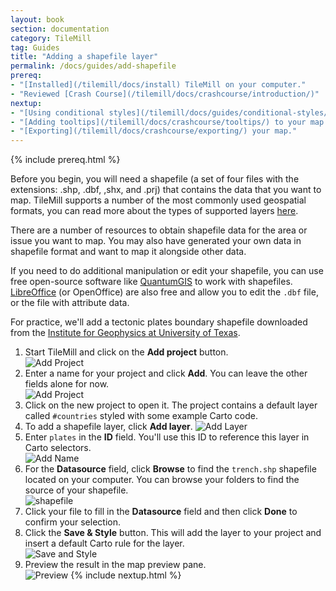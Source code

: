 ```yaml
---
layout: book
section: documentation
category: TileMill
tag: Guides
title: "Adding a shapefile layer"
permalink: /docs/guides/add-shapefile
prereq:
- "[Installed](/tilemill/docs/install) TileMill on your computer."
- "Reviewed [Crash Course](/tilemill/docs/crashcourse/introduction/)"
nextup:
- "[Using conditional styles](/tilemill/docs/guides/conditional-styles/) to control the appearance of points based on data."
- "[Adding tooltips](/tilemill/docs/crashcourse/tooltips/) to your map."
- "[Exporting](/tilemill/docs/crashcourse/exporting/) your map."
---
```


{% include prereq.html %}

Before you begin, you will need a shapefile (a set of four files with the extensions: .shp, .dbf, ,shx, and .prj) that contains the data that you want to map. TileMill supports a number of the most commonly used geospatial formats, you can read more about the types of supported layers [here](http://mapbox.com/tilemill/docs/manual/adding-layers/).  

There are a number of resources to obtain shapefile data for the area or issue you want to map. You may also have generated your own data in shapefile format and want to map it alongside other data.  

If you need to do additional manipulation or edit your shapefile, you can use free open-source software like [QuantumGIS](http://www.qgis.org/) to work with shapefiles. [LibreOffice](http://www.libreoffice.org/) (or OpenOffice) are also free and allow you to edit the `.dbf` file, or the file with attribute data.  

For practice, we'll add a tectonic plates boundary shapefile downloaded from the [Institute for Geophysics at University of Texas](http://www.ig.utexas.edu/research/projects/plates/data.htm). 

1. Start TileMill and click on the **Add project** button.  
![Add Project](/tilemill/assets/pages/shapefile-1.png)
2. Enter a name for your project and click **Add**. You can leave the other fields alone for now.  
![Add Project](/tilemill/assets/pages/shapefile-2.png)
3. Click on the new project to open it. The project contains a default layer called `#countries` styled with some example Carto code.
4. To add a shapefile layer, click **Add layer**. 
![Add Layer](/tilemill/assets/pages/csv-4.png)
5. Enter `plates` in the **ID** field. You'll use this ID to reference this layer in Carto selectors.  
![Add Name](/tilemill/assets/pages/shapefile-5.png)
6. For the **Datasource** field, click **Browse** to find the `trench.shp` shapefile located on your computer. You can browse your folders to find the source of your shapefile.  
![shapefile](/tilemill/assets/pages/shapefile-6.png)
7. Click your file to fill in the **Datasource** field and then click **Done** to confirm your selection.  
8. Click the **Save & Style** button. This will add the layer to your project and insert a default Carto rule for the layer.  
![Save and Style](/tilemill/assets/pages/shapefile-8.png)
9. Preview the result in the map preview pane.  
![Preview](/tilemill/assets/pages/shapefile-9.png)
{% include nextup.html %}